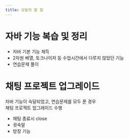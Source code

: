 ```yaml
---
title: 오늘의 할 일
---
```


# 자바 기능 복습 및 정리
- 자바 기본 기능 체득
- 2차원 배열, 토크나이저 등 수업시간에서 다루지 않았던 기능
- 연습문제 풀이

# 채팅 프로젝트 업그레이드
자바 기능이 숙달되었고, 연습문제를 모두 푼 경우  
채팅 프로젝트 업그레이드 수행
- 채팅 종료시 close
- 귓속말
- 방장 기능